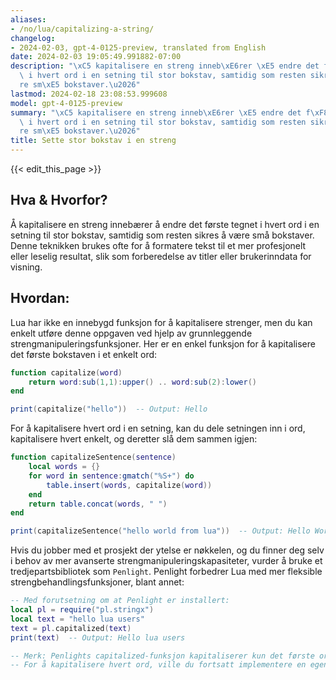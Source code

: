 ```yaml
---
aliases:
- /no/lua/capitalizing-a-string/
changelog:
- 2024-02-03, gpt-4-0125-preview, translated from English
date: 2024-02-03 19:05:49.991882-07:00
description: "\xC5 kapitalisere en streng inneb\xE6rer \xE5 endre det f\xF8rste tegnet\
  \ i hvert ord i en setning til stor bokstav, samtidig som resten sikres \xE5 v\xE6\
  re sm\xE5 bokstaver.\u2026"
lastmod: 2024-02-18 23:08:53.999608
model: gpt-4-0125-preview
summary: "\xC5 kapitalisere en streng inneb\xE6rer \xE5 endre det f\xF8rste tegnet\
  \ i hvert ord i en setning til stor bokstav, samtidig som resten sikres \xE5 v\xE6\
  re sm\xE5 bokstaver.\u2026"
title: Sette stor bokstav i en streng
---
```


{{< edit_this_page >}}

## Hva & Hvorfor?
Å kapitalisere en streng innebærer å endre det første tegnet i hvert ord i en setning til stor bokstav, samtidig som resten sikres å være små bokstaver. Denne teknikken brukes ofte for å formatere tekst til et mer profesjonelt eller leselig resultat, slik som forberedelse av titler eller brukerinndata for visning.

## Hvordan:
Lua har ikke en innebygd funksjon for å kapitalisere strenger, men du kan enkelt utføre denne oppgaven ved hjelp av grunnleggende strengmanipuleringsfunksjoner. Her er en enkel funksjon for å kapitalisere det første bokstaven i et enkelt ord:

```lua
function capitalize(word)
    return word:sub(1,1):upper() .. word:sub(2):lower()
end

print(capitalize("hello"))  -- Output: Hello
```

For å kapitalisere hvert ord i en setning, kan du dele setningen inn i ord, kapitalisere hvert enkelt, og deretter slå dem sammen igjen:

```lua
function capitalizeSentence(sentence)
    local words = {}
    for word in sentence:gmatch("%S+") do
        table.insert(words, capitalize(word))
    end
    return table.concat(words, " ")
end

print(capitalizeSentence("hello world from lua"))  -- Output: Hello World From Lua
```

Hvis du jobber med et prosjekt der ytelse er nøkkelen, og du finner deg selv i behov av mer avanserte strengmanipuleringskapasiteter, vurder å bruke et tredjepartsbibliotek som `Penlight`. Penlight forbedrer Lua med mer fleksible strengbehandlingsfunksjoner, blant annet:

```lua
-- Med forutsetning om at Penlight er installert:
local pl = require("pl.stringx")
local text = "hello lua users"
text = pl.capitalized(text)
print(text)  -- Output: Hello lua users

-- Merk: Penlights capitalized-funksjon kapitaliserer kun det første ordet.
-- For å kapitalisere hvert ord, ville du fortsatt implementere en egendefinert løsning eller utforske andre biblioteker.
```
